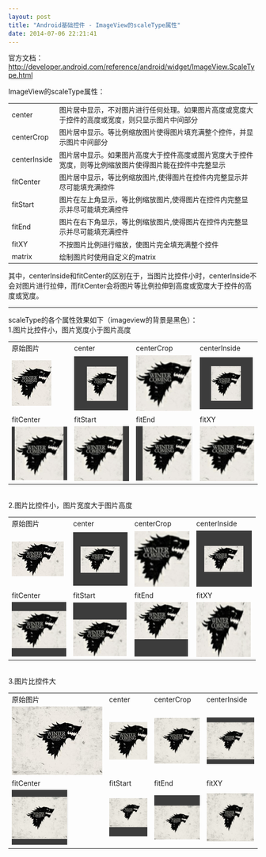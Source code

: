 ```yaml
---
layout: post
title: "Android基础控件 - ImageView的scaleType属性"
date: 2014-07-06 22:21:41
---
```


官方文档：<http://developer.android.com/reference/android/widget/ImageView.ScaleType.html>  

ImageView的scaleType属性：  

<table>
   <tr>
	   <td>center</td>
	   <td>图片居中显示，不对图片进行任何处理。如果图片高度或宽度大于控件的高度或宽度，则只显示图片中间部分</td>  
   </tr>
   <tr>
		<td>centerCrop</td>
		<td>图片居中显示。等比例缩放图片使得图片填充满整个控件，并显示图片中间部分</td>  
   </tr>
   <tr>
		<td>centerInside</td>
		<td>图片居中显示。如果图片高度大于控件高度或图片宽度大于控件宽度，则等比例缩放图片使得图片能在控件中完整显示</td>  
   </tr>
   <tr>
		<td>fitCenter</td>
		<td>图片居中显示，等比例缩放图片,使得图片在控件内完整显示并尽可能填充满控件</td>  
   </tr> 
   <tr>
		<td>fitStart</td>
		<td>图片在左上角显示，等比例缩放图片,使得图片在控件内完整显示并尽可能填充满控件</td>  
   </tr>
   <tr>
		<td>fitEnd</td>
		<td>图片在右下角显示，等比例缩放图片,使得图片在控件内完整显示并尽可能填充满控件</td>  
   </tr>
   <tr>
		<td>fitXY</td>
		<td>不按图片比例进行缩放，使图片完全填充满整个控件</td>  
   </tr>
   <tr>
		<td>matrix</td>
		<td>绘制图片时使用自定义的matrix</td>
 </tr>
</table>

其中，centerInside和fitCenter的区别在于，当图片比控件小时，centerInside不会对图片进行拉伸，而fitCenter会将图片等比例拉伸到高度或宽度大于控件的高度或宽度。  
***
scaleType的各个属性效果如下（imageview的背景是黑色）：  
1.图片比控件小，图片宽度小于图片高度
<table>
  <tr>
	   <td>原始图片</td>  
	   <td>center</td>
		 <td>centerCrop</td>
			<td>centerInside</td>
  </tr>
  <tr>
	   <td><img src="/images/origin_80x92.jpg"/></td>
	   <td><img src="/images/center_80x92.png"/></td>  
		<td><img src="/images/centerCrop_80x92.png"/></td>  
		<td><img src="/images/centerInside_80x92.png"/></td>  
  </tr>
  </tr>
		<td>fitCenter</td>
		<td>fitStart</td>
		<td>fitEnd</td>
		<td>fitXY</td>
  </tr>
  <tr>
	   <td><img src="/images/fitCenter_80x92.png"/></td>
	   <td><img src="/images/fitStart_80x92.png"/></td>  
		<td><img src="/images/fitEnd_80x92.png"/></td>  
		<td><img src="/images/fitXY_80x92.png"/></td>  
  </tr>
</table>
</br>
2.图片比控件小，图片宽度大于图片高度
<table>
  <tr>
	   <td>原始图片</td>  
	   <td>center</td>
		 <td>centerCrop</td>
			<td>centerInside</td>
  </tr>
  <tr>
	   <td><img src="/images/origin_105x70.jpg"/></td>
	   <td><img src="/images/center_105x70.png"/></td>  
		<td><img src="/images/centerCrop_105x70.png"/></td>  
		<td><img src="/images/centerInside_105x70.png"/></td>  
  </tr>
  </tr>
		<td>fitCenter</td>
		<td>fitStart</td>
		<td>fitEnd</td>
		<td>fitXY</td>
  </tr>
  <tr>
	   <td><img src="/images/fitCenter_105x70.png"/></td>
	   <td><img src="/images/fitStart_105x70.png"/></td>  
		<td><img src="/images/fitEnd_105x70.png"/></td>  
		<td><img src="/images/fitXY_105x70.png"/></td>  
  </tr>
</table>
</br>
3.图片比控件大
<table>
  <tr>
	   <td>原始图片</td>  
	   <td>center</td>
		 <td>centerCrop</td>
			<td>centerInside</td>
  </tr>
  <tr>
	   <td><img src="/images/origin_320x240.jpg"/></td>
	   <td><img src="/images/center_320x240.png"/></td>  
		<td><img src="/images/centerCrop_320x240.png"/></td>  
		<td><img src="/images/centerInside_320x240.png"/></td>  
  </tr>
  </tr>
		<td>fitCenter</td>
		<td>fitStart</td>
		<td>fitEnd</td>
		<td>fitXY</td>
  </tr>
  <tr>
	   <td><img src="/images/fitCenter_320x240.png"/></td>
	   <td><img src="/images/fitStart_320x240.png"/></td>  
		<td><img src="/images/fitEnd_320x240.png"/></td>  
		<td><img src="/images/fitXY_320x240.png"/></td>  
  </tr>
</table>